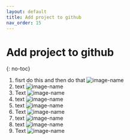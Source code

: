 ```yaml
---
layout: default
title: Add project to github
nav_order: 15
---
```


# Add project to github
{: no-toc}

1. fisrt do this and then do that
![image-name](url?raw=true "alt text here") 
2. text
![image-name](url?raw=true "alt text here") 
3. Text
![image-name](url?raw=true "alt text here")
4. text
![image-name](url?raw=true "alt text here") 
5. text
![image-name](url?raw=true "alt text here") 
6. Text
![image-name](url?raw=true "alt text here")
7. text
![image-name](url?raw=true "alt text here") 
8. text
![image-name](url?raw=true "alt text here") 
9. Text
![image-name](url?raw=true "alt text here")
